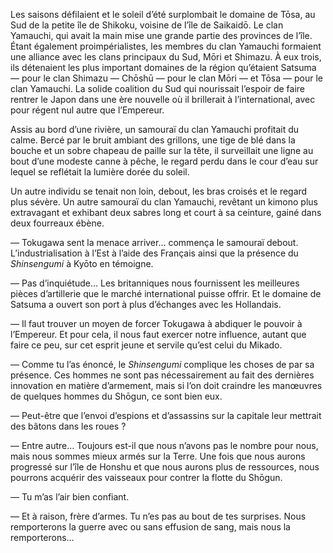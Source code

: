 Les saisons défilaient et le soleil d’été surplombait le domaine de Tōsa, au
Sud de la petite île de Shikoku, voisine de l’île de Saikaidō. Le clan
Yamauchi, qui avait la main mise une grande partie des provinces de l’île.
Étant également proimpérialistes, les membres du clan Yamauchi formaient une
alliance avec les clans principaux du Sud, Mōri et Shimazu. À eux trois, ils
détenaient les plus important domaines de la région qu’étaient Satsuma — pour
le clan Shimazu — Chōshū — pour le clan Mōri — et Tōsa — pour le clan Yamauchi.
La solide coalition du Sud qui nourissait l’espoir de faire rentrer le Japon
dans une ère nouvelle où il brillerait à l’international, avec pour régent nul
autre que l’Empereur.

Assis au bord d’une rivière, un samouraï du clan Yamauchi profitait du calme.
Bercé par le bruit ambiant des grillons, une tige de blé dans la bouche et un
sobre chapeau de paille sur la tête, il surveillait une ligne au bout d’une
modeste canne à pêche, le regard perdu dans le cour d’eau sur lequel se
reflétait la lumière dorée du soleil.

Un autre individu se tenait non loin, debout, les bras croisés et le regard
plus sévère. Un autre samouraï du clan Yamauchi, revêtant un kimono plus
extravagant et exhibant deux sabres long et court à sa ceinture, gainé dans
deux fourreaux ébène.

— Tokugawa sent la menace arriver… commença le samouraï debout.
L’industrialisation à l’Est à l’aide des Français ainsi que la présence du
*Shinsengumi* à Kyōto en témoigne.

— Pas d’inquiétude… Les britanniques nous fournissent les meilleures pièces
d’artillerie que le marché international puisse offrir. Et le domaine de
Satsuma a ouvert son port à plus d’échanges avec les Hollandais.

— Il faut trouver un moyen de forcer Tokugawa à abdiquer le pouvoir à
l’Empereur. Et pour cela, il nous faut exercer notre influence, autant que
faire ce peu, sur cet esprit jeune et servile qu’est celui du Mikado.

— Comme tu l’as énoncé, le *Shinsengumi* complique les choses de par sa
présence. Ces hommes ne sont pas nécessairement au fait des dernières
innovation en matière d’armement, mais si l’on doit craindre les manœuvres de
quelques hommes du Shōgun, ce sont bien eux.

— Peut-être que l’envoi d’espions et d’assassins sur la capitale leur mettrait
des bâtons dans les roues ?

— Entre autre… Toujours est-il que nous n’avons pas le nombre pour nous, mais
nous sommes mieux armés sur la Terre. Une fois que nous aurons progressé sur
l’île de Honshu et que nous aurons plus de ressources, nous pourrons acquérir
des vaisseaux pour contrer la flotte du Shōgun.

— Tu m’as l’air bien confiant.

— Et à raison, frère d’armes. Tu n’es pas au bout de tes surprises. Nous
remporterons la guerre avec ou sans effusion de sang, mais nous la
remporterons…
